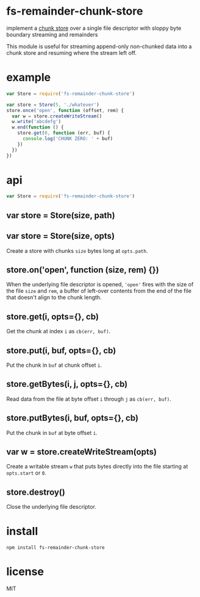 # fs-remainder-chunk-store

implement a [chunk store](https://github.com/mafintosh/abstract-chunk-store)
over a single file descriptor with sloppy byte boundary streaming and remainders

This module is useful for streaming append-only non-chunked data into a chunk
store and resuming where the stream left off.

# example

``` js
var Store = require('fs-remainder-chunk-store')

var store = Store(5, './whatever')
store.once('open', function (offset, rem) {
  var w = store.createWriteStream()
  w.write('abcdefg')
  w.end(function () {
    store.get(0, function (err, buf) {
      console.log('CHUNK ZERO: ' + buf)
    })
  })
})
```

# api

``` js
var Store = require('fs-remainder-chunk-store')
```

## var store = Store(size, path)
## var store = Store(size, opts)

Create a store with chunks `size` bytes long at `opts.path`.

## store.on('open', function (size, rem) {})

When the underlying file descriptor is opened, `'open'` fires with the size of
the file `size` and `rem`, a buffer of left-over contents from the end of the
file that doesn't align to the chunk length.

## store.get(i, opts={}, cb)

Get the chunk at index `i` as `cb(err, buf)`.

## store.put(i, buf, opts={}, cb)

Put the chunk in `buf` at chunk offset `i`.

## store.getBytes(i, j, opts={}, cb)

Read data from the file at byte offset `i` through `j` as `cb(err, buf)`.

## store.putBytes(i, buf, opts={}, cb)

Put the chunk in `buf` at byte offset `i`.

## var w = store.createWriteStream(opts)

Create a writable stream `w` that puts bytes directly into the file starting at
`opts.start` or `0`.

## store.destroy()

Close the underlying file descriptor.

# install

```
npm install fs-remainder-chunk-store
```

# license

MIT
